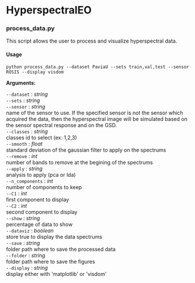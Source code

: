 # HyperspectralEO


### process_data.py 

This script allows the user to process and visualize hyperspectral data. 

#### Usage

`python process_data.py --dataset PaviaU --sets train,val,test --sensor ROSIS --display visdom`

**Arguments:**  
  
 `--dataset` : *string*  
 `--sets` : *string*   
 `--sensor` : *string*   
 name of the sensor to use. If the specified sensor is not the sensor which acquired the data, then the hyperspectral image will be simulated based on the sensor spectral response and on the GSD.  
 `--classes` : *string*  
 classes id to select (ex: 1,2,3)   
 `--smooth` : *float*  
 standard deviation of the gaussian filter to apply on the spectrums   
 `--remove` : *int*  
 number of bands to remove at the begining of the spectrums    
 `--apply` : *string*  
 analysis to apply (pca or lda)  
 `--n_components` : *int*  
 number of components to keep  
 `--C1` : *int*  
 first component to display  
 `--C2` : *int*  
 second component to display  
 `--show` : *string*  
 percentage of data to show  
 `--dataviz` : *boolean*  
 store true to display the data spectrums  
 `--save` : *string*  
 folder path where to save the processed data  
 `--folder` : *string*  
 folder path where to save the figures  
 `--display` : *string*  
 display either with 'matplotlib' or 'visdom'  
